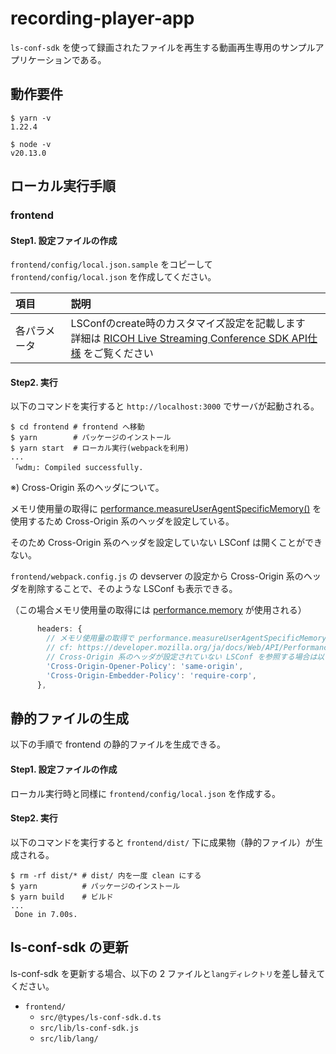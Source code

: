 # recording-player-app

`ls-conf-sdk` を使って録画されたファイルを再生する動画再生専用のサンプルアプリケーションである。

## 動作要件

```shell
$ yarn -v
1.22.4
```

```shell
$ node -v
v20.13.0
```

## ローカル実行手順

### frontend

#### Step1. 設定ファイルの作成

`frontend/config/local.json.sample` をコピーして `frontend/config/local.json` を作成してください。

|項目|説明|
|:--|:--|
|各パラメータ|LSConfのcreate時のカスタマイズ設定を記載します<br>詳細は [RICOH Live Streaming Conference SDK API仕様](https://github.com/ricoh-live-streaming-api/ls-conf-sdk/blob/main/doc/APIReference.md) をご覧ください|

#### Step2. 実行

以下のコマンドを実行すると `http://localhost:3000` でサーバが起動される。

```shell
$ cd frontend # frontend へ移動
$ yarn        # パッケージのインストール
$ yarn start  # ローカル実行(webpackを利用)
...
 ｢wdm｣: Compiled successfully.
```

※) Cross-Origin 系のヘッダについて。

メモリ使用量の取得に [performance.measureUserAgentSpecificMemory()](https://developer.mozilla.org/ja/docs/Web/API/Performance/measureUserAgentSpecificMemory) を使用するため Cross-Origin 系のヘッダを設定している。

そのため Cross-Origin 系のヘッダを設定していない LSConf は開くことができない。

`frontend/webpack.config.js` の devserver の設定から Cross-Origin 系のヘッダを削除することで、そのような LSConf も表示できる。

（この場合メモリ使用量の取得には [performance.memory](https://developer.mozilla.org/ja/docs/Web/API/Performance/memory) が使用される）
```javascript
      headers: {
        // メモリ使用量の取得で performance.measureUserAgentSpecificMemory() を使用するため Cross-Origin 系のヘッダを追加
        // cf: https://developer.mozilla.org/ja/docs/Web/API/Performance/measureUserAgentSpecificMemory
        // Cross-Origin 系のヘッダが設定されていない LSConf を参照する場合は以下の Cross-Origin 系のヘッダを削除（コメントアウト）する
        'Cross-Origin-Opener-Policy': 'same-origin',
        'Cross-Origin-Embedder-Policy': 'require-corp',
      },
```

## 静的ファイルの生成

以下の手順で frontend の静的ファイルを生成できる。

#### Step1. 設定ファイルの作成

ローカル実行時と同様に `frontend/config/local.json` を作成する。

#### Step2. 実行

以下のコマンドを実行すると `frontend/dist/` 下に成果物（静的ファイル）が生成される。

```shell
$ rm -rf dist/* # dist/ 内を一度 clean にする
$ yarn          # パッケージのインストール
$ yarn build    # ビルド
...
 Done in 7.00s.
```

## ls-conf-sdk の更新

ls-conf-sdk を更新する場合、以下の 2 ファイルと`langディレクトリ`を差し替えてください。

- `frontend/`
  - `src/@types/ls-conf-sdk.d.ts`
  - `src/lib/ls-conf-sdk.js`
  - `src/lib/lang/`
